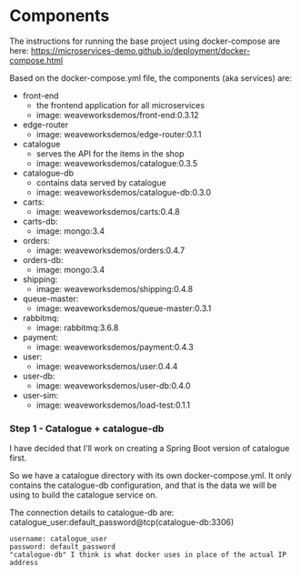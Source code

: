 # Components

The instructions for running the base project using docker-compose are here: https://microservices-demo.github.io/deployment/docker-compose.html

Based on the docker-compose.yml file, the components (aka services) are:

  - front-end
    - the frontend application for all microservices
    - image: weaveworksdemos/front-end:0.3.12
  - edge-router
    - image: weaveworksdemos/edge-router:0.1.1
  - catalogue
    - serves the API for the items in the shop
    - image: weaveworksdemos/catalogue:0.3.5
  - catalogue-db
    - contains data served by catalogue
    - image: weaveworksdemos/catalogue-db:0.3.0
  - carts:
    - image: weaveworksdemos/carts:0.4.8
  - carts-db:
    - image: mongo:3.4
  - orders:
    - image: weaveworksdemos/orders:0.4.7
  - orders-db:
    - image: mongo:3.4
  - shipping:
    - image: weaveworksdemos/shipping:0.4.8
  - queue-master:
    - image: weaveworksdemos/queue-master:0.3.1
  - rabbitmq:
    - image: rabbitmq:3.6.8
  - payment:
    - image: weaveworksdemos/payment:0.4.3
  - user:
    - image: weaveworksdemos/user:0.4.4
  - user-db:
    - image: weaveworksdemos/user-db:0.4.0
  - user-sim:
    - image: weaveworksdemos/load-test:0.1.1

### Step 1 - Catalogue + catalogue-db
I have decided that I'll work on creating a Spring Boot version of catalogue first.

So we have a catalogue directory with its own docker-compose.yml. It only contains the catalogue-db configuration, and that is the data we will be using to build the catalogue service on.

The connection details to catalogue-db are:
catalogue_user:default_password@tcp(catalogue-db:3306)

```
username: catalogue_user
password: default_password
"catalogue-db" I think is what docker uses in place of the actual IP address
```